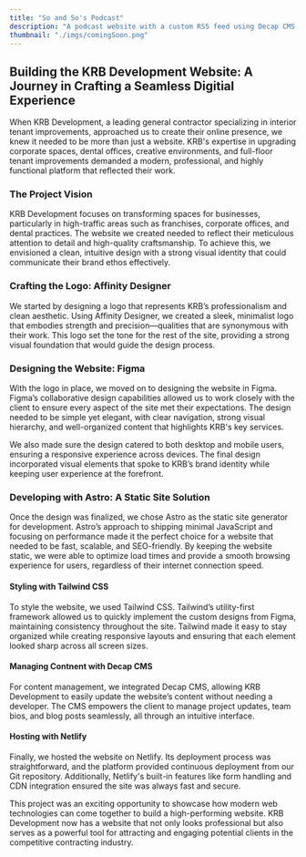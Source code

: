 ```yaml
---
title: "So and So's Podcast"
description: "A podcast website with a custom RSS feed using Decap CMS as a content management system."
thumbnail: "./imgs/comingSoon.png"
---
```


## Building the KRB Development Website: A Journey in Crafting a Seamless Digitial Experience

When KRB Development, a leading general contractor specializing in interior tenant improvements, approached us to create their online presence, we knew it needed to be more than just a website. KRB's expertise in upgrading corporate spaces, dental offices, creative environments, and full-floor tenant improvements demanded a modern, professional, and highly functional platform that reflected their work.

### The Project Vision

KRB Development focuses on transforming spaces for businesses, particularly in high-traffic areas such as franchises, corporate offices, and dental practices. The website we created needed to reflect their meticulous attention to detail and high-quality craftsmanship. To achieve this, we envisioned a clean, intuitive design with a strong visual identity that could communicate their brand ethos effectively.

### Crafting the Logo: Affinity Designer

We started by designing a logo that represents KRB’s professionalism and clean aesthetic. Using Affinity Designer, we created a sleek, minimalist logo that embodies strength and precision—qualities that are synonymous with their work. This logo set the tone for the rest of the site, providing a strong visual foundation that would guide the design process.

### Designing the Website: Figma

With the logo in place, we moved on to designing the website in Figma. Figma’s collaborative design capabilities allowed us to work closely with the client to ensure every aspect of the site met their expectations. The design needed to be simple yet elegant, with clear navigation, strong visual hierarchy, and well-organized content that highlights KRB's key services.

We also made sure the design catered to both desktop and mobile users, ensuring a responsive experience across devices. The final design incorporated visual elements that spoke to KRB’s brand identity while keeping user experience at the forefront.

### Developing with Astro: A Static Site Solution

Once the design was finalized, we chose Astro as the static site generator for development. Astro’s approach to shipping minimal JavaScript and focusing on performance made it the perfect choice for a website that needed to be fast, scalable, and SEO-friendly. By keeping the website static, we were able to optimize load times and provide a smooth browsing experience for users, regardless of their internet connection speed.

#### Styling with Tailwind CSS

To style the website, we used Tailwind CSS. Tailwind’s utility-first framework allowed us to quickly implement the custom designs from Figma, maintaining consistency throughout the site. Tailwind made it easy to stay organized while creating responsive layouts and ensuring that each element looked sharp across all screen sizes.

#### Managing Contnent with Decap CMS

For content management, we integrated Decap CMS, allowing KRB Development to easily update the website’s content without needing a developer. The CMS empowers the client to manage project updates, team bios, and blog posts seamlessly, all through an intuitive interface.

#### Hosting with Netlify

Finally, we hosted the website on Netlify. Its deployment process was straightforward, and the platform provided continuous deployment from our Git repository. Additionally, Netlify's built-in features like form handling and CDN integration ensured the site was always fast and secure.

This project was an exciting opportunity to showcase how modern web technologies can come together to build a high-performing website. KRB Development now has a website that not only looks professional but also serves as a powerful tool for attracting and engaging potential clients in the competitive contracting industry.
